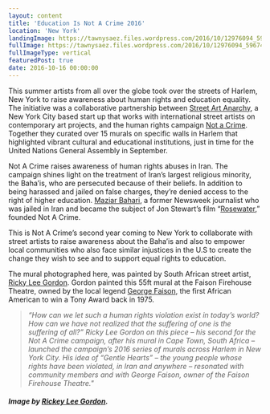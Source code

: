 ```yaml
---
layout: content
title: 'Education Is Not A Crime 2016'
location: 'New York'
landingImage: https://tawnysaez.files.wordpress.com/2016/10/12976094_596744940491592_158615708_n_460_square.jpg?w=400&h=300&crop=1
fullImage: https://tawnysaez.files.wordpress.com/2016/10/12976094_596744940491592_158615708_n_460_square.jpg?w=1000
fullImageType: vertical
featuredPost: true
date: 2016-10-16 00:00:00
---
```

This summer artists from all over the globe took over the streets of Harlem, New York to raise awareness about human rights and education equality. The initiative was a collaborative partnership between <a href="http://streetartanarchy.com/" target="_blank">Street Art Anarchy</a>, a New York City based start up that works with international street artists on contemporary art projects, and the human rights campaign <a href="http://www.notacrime.me/harlem-diary/2016/2/16/harlem-introduction" target="_blank">Not a Crime</a>. Together they curated over 15 murals on specific walls in Harlem that highlighted vibrant cultural and educational institutions, just in time for the United Nations General Assembly in September.

Not A Crime raises awareness of human rights abuses in Iran. The campaign shines light on the treatment of Iran’s largest religious minority, the Baha’is, who are persecuted because of their beliefs. In addition to being harassed and jailed on false charges, they’re denied access to the right of higher education. <a href="http://www.maziarbahari.com/" target="_blank">Maziar Bahari</a>, a former Newsweek journalist who was jailed in Iran and became the subject of Jon Stewart’s film “<a href="https://www.youtube.com/watch?v=cEExQHYsOT4" target="_blank">Rosewater</a>,” founded Not A Crime.

This is Not A Crime’s second year coming to New York to collaborate with street artists to raise awareness about the Baha’is and also to empower local communities who also face similar injustices in the U.S to create the change they wish to see and to support equal rights to education.

The mural photographed here, was painted by South African street artist, <a href="http://rickyleegordon.com/about/" target="_blank">Ricky Lee Gordon</a>. Gordon painted this 55ft mural at the Faison Firehouse Theatre, owned by the local legend <a href="https://en.wikipedia.org/wiki/George_Faison" target="_blank">George Faison</a>, the first African American to win a Tony Award back in 1975.

> *“How can we let such a human rights violation exist in today’s world? How can we have not realized that the suffering of one is the suffering of all?” Ricky Lee Gordon on this piece – his second for the Not A Crime campaign, after his mural in Cape Town, South Africa – launched the campaign’s 2016 series of murals across Harlem in New York City. His idea of “Gentle Hearts” – the young people whose rights have been violated, in Iran and anywhere – resonated with community members and with George Faison, owner of the Faison Firehouse Theatre."*

##### *Image by <a href="http://rickyleegordon.com/" target="_blank">Rickey Lee Gordon</a>.*